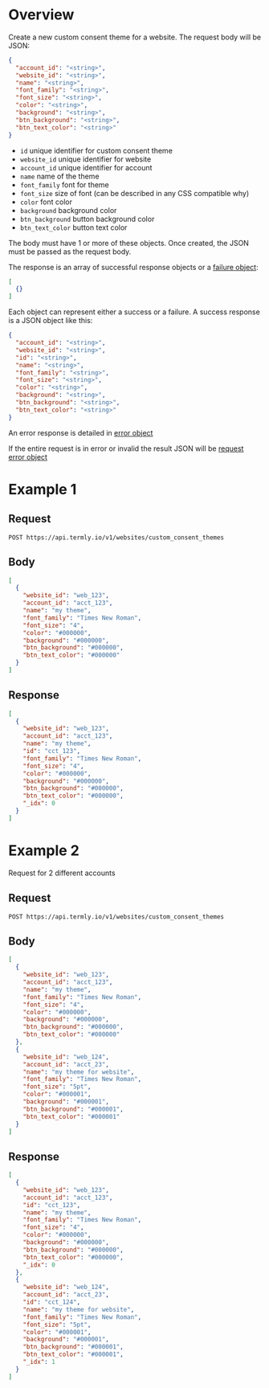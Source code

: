 # Overview

Create a new custom consent theme for a website. The request body will be JSON:

```JSON
{
  "account_id": "<string>",
  "website_id": "<string>",
  "name": "<string>",
  "font_family": "<string>",
  "font_size": "<string>",
  "color": "<string>",
  "background": "<string>",
  "btn_background": "<string>",
  "btn_text_color": "<string>"
}
```

* `id` unique identifier for custom consent theme
* `website_id` unique identifier for website
* `account_id` unique identifier for account
* `name` name of the theme
* `font_family` font for theme
* `font_size` size of font (can be described in any CSS compatible why)
* `color` font color
* `background` background color
* `btn_background` button background color
* `btn_text_color` button text color

The body must have 1 or more of these objects.  Once created, the JSON must be passed as the request body.

The response is an array of successful response objects or a [failure object](../error_object.md):

```JSON
[
  {}
]
```

Each object can represent either a success or a failure. A success response is a JSON object like this:

```JSON
{
  "account_id": "<string>",
  "website_id": "<string>",
  "id": "<string>",
  "name": "<string>",
  "font_family": "<string>",
  "font_size": "<string>",
  "color": "<string>",
  "background": "<string>",
  "btn_background": "<string>",
  "btn_text_color": "<string>"
}
```

An error response is detailed in [error object](../error_object.md#post-put-delete-error-object)

If the entire request is in error or invalid the result JSON will be [request error object](../request_errors.md)

# Example 1

## Request

```
POST https://api.termly.io/v1/websites/custom_consent_themes
```

## Body

```JSON
[
  {
    "website_id": "web_123",
    "account_id": "acct_123",
    "name": "my theme",
    "font_family": "Times New Roman",
    "font_size": "4",
    "color": "#000000",
    "background": "#000000",
    "btn_background": "#000000",
    "btn_text_color": "#000000"
  }
]
```

## Response

```JSON
[
  {
    "website_id": "web_123",
    "account_id": "acct_123",
    "name": "my theme",
    "id": "cct_123",
    "font_family": "Times New Roman",
    "font_size": "4",
    "color": "#000000",
    "background": "#000000",
    "btn_background": "#000000",
    "btn_text_color": "#000000",
    "_idx": 0
  }
]
```

# Example 2

Request for 2 different accounts

## Request

```
POST https://api.termly.io/v1/websites/custom_consent_themes
```

## Body

```JSON
[
  {
    "website_id": "web_123",
    "account_id": "acct_123",
    "name": "my theme",
    "font_family": "Times New Roman",
    "font_size": "4",
    "color": "#000000",
    "background": "#000000",
    "btn_background": "#000000",
    "btn_text_color": "#000000"
  },
  {
    "website_id": "web_124",
    "account_id": "acct_23",
    "name": "my theme for website",
    "font_family": "Times New Roman",
    "font_size": "5pt",
    "color": "#000001",
    "background": "#000001",
    "btn_background": "#000001",
    "btn_text_color": "#000001"
  }  
]
```

## Response

```JSON
[
  {
    "website_id": "web_123",
    "account_id": "acct_123",
    "id": "cct_123",
    "name": "my theme",
    "font_family": "Times New Roman",
    "font_size": "4",
    "color": "#000000",
    "background": "#000000",
    "btn_background": "#000000",
    "btn_text_color": "#000000",
    "_idx": 0
  },
  {
    "website_id": "web_124",
    "account_id": "acct_23",
    "id": "cct_124",    
    "name": "my theme for website",
    "font_family": "Times New Roman",
    "font_size": "5pt",
    "color": "#000001",
    "background": "#000001",
    "btn_background": "#000001",
    "btn_text_color": "#000001",
    "_idx": 1
  }  
]
```
